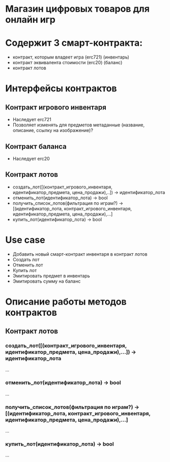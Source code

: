 # Магазин цифровых товаров для онлайн игр

# Содержит 3 смарт-контракта:
- контракт, которым владеет игра (erc721) (инвентарь)
- контракт эквивалента стоимости (erc20) (баланс)
- контракт лотов

# Интерфейсы контрактов

## Контракт игрового инвентаря

- Наследует erc721
- Позволяет изменять для предметов метаданные (название, описание, ссылку на изображение)?

## Контракт баланса

- Наследует erc20

## Контракт лотов

- cоздать_лот([(контракт_игрового_инвентаря, идентификатор_предмета, цена_продажи),..]) -> идентификатор_лота
- отменить_лот(идентификатор_лота) -> bool
- получить_список_лотов(фильтрация по играм?) -> [(идентификатор_лота, контракт_игрового_инвентаря, идентификатор_предмета, цена_продажи),...]
- купить_лот(идентификатор_лота) -> bool

# Use case

- Добавить новый смарт-контракт инвентаря в контракт лотов
- Создать лот
- Отменить лот
- Купить лот
- Эмитировать предмет в инвентарь
- Эмитировать сумму на баланс

# Описание работы методов контрактов

## Контракт лотов

### создать_лот([(контракт_игрового_инвентаря, идентификатор_предмета, цена_продажи),...]) -> идентификатор_лота

...

### отменить_лот(идентификатор_лота) -> bool

...

### получить_список_лотов(фильтрация по играм?) -> [(идентификатор_лота, контракт_игрового_инвентаря, идентификатор_предмета, цена_продажи),...]

...

### купить_лот(идентификатор_лота) -> bool

...
